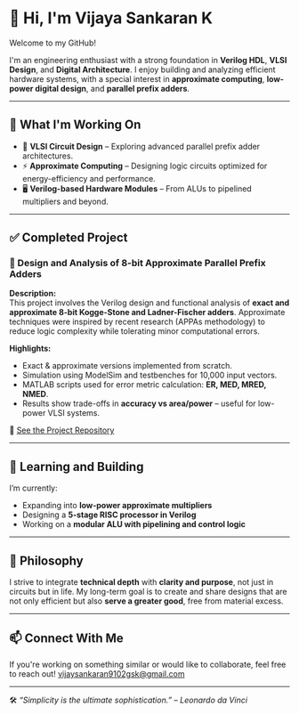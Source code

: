 # 👋 Hi, I'm Vijaya Sankaran K

Welcome to my GitHub!

I'm an engineering enthusiast with a strong foundation in **Verilog HDL**, **VLSI Design**, and **Digital Architecture**.
I enjoy building and analyzing efficient hardware systems, with a special interest in **approximate computing**, **low-power digital design**, and **parallel prefix adders**.

---

## 🔧 What I'm Working On

- 🧠 **VLSI Circuit Design** – Exploring advanced parallel prefix adder architectures.
- ⚡ **Approximate Computing** – Designing logic circuits optimized for energy-efficiency and performance.
- 🖥️ **Verilog-based Hardware Modules** – From ALUs to pipelined multipliers and beyond.

---

## ✅ Completed Project

### 🎯 Design and Analysis of 8-bit Approximate Parallel Prefix Adders

**Description:**  
This project involves the Verilog design and functional analysis of **exact and approximate 8-bit Kogge-Stone and Ladner-Fischer adders**.
Approximate techniques were inspired by recent research (APPAs methodology) to reduce logic complexity while tolerating minor computational errors.

**Highlights:**
- Exact & approximate versions implemented from scratch.
- Simulation using ModelSim and testbenches for 10,000 input vectors.
- MATLAB scripts used for error metric calculation: **ER, MED, MRED, NMED**.
- Results show trade-offs in **accuracy vs area/power** – useful for low-power VLSI systems.

📁 [See the Project Repository](#) <!-- Replace with actual repo link -->

---

## 🌱 Learning and Building

I’m currently:
- Expanding into **low-power approximate multipliers**
- Designing a **5-stage RISC processor in Verilog**
- Working on a **modular ALU with pipelining and control logic**

---

## 🌿 Philosophy

I strive to integrate **technical depth** with **clarity and purpose**, not just in circuits but in life. 
My long-term goal is to create and share designs that are not only efficient but also **serve a greater good**, free from material excess.

---

## 📫 Connect With Me

If you're working on something similar or would like to collaborate, feel free to reach out!
vijaysankaran9102gsk@gmail.com

---

🛠️ *“Simplicity is the ultimate sophistication.” – Leonardo da Vinci*
